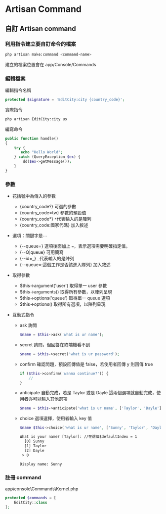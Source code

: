 # Artisan Command

## 自訂 Artisan command

### 利用指令建立要自訂命令的檔案

```bash
php artisan make:command <command-name>
```

建立的檔案位置會在 app/Console/Commands

### 編輯檔案

編輯指令名稱

```php
protected $signature = 'EditCity:city {country_code}';
```

實際指令

```bash
php artisan EditCity:city us
```

編寫命令

```php
public function handle()
{
    try {
       echo "Hello World";
    } catch (QueryException $ex) {
        dd($ex->getMessage());
    }
}
```

### 參數

- 花括號中為傳入的參數

  - {country_code?} 可選的參數
  - {country_code=tw} 參數的預設值
  - {country_code*} `*`代表輸入的是陣列
  - {country_code:國家代碼} 加入敘述

- 選項：關鍵字是`--`

  - {--queue=} 選項後面加上 `=`，表示選項需要明確指定值。
  - {--Q|queue} 可用簡寫
  - {--id=_} `_`代表輸入的是陣列
  - {--queue=:這個工作是否該進入隊列} 加入敘述

- 取得參數

  - $this->argument('user') 取得單一 user 參數
  - $this->arguments() 取得所有參數，以陣列呈現
  - $this->options('queue') 取得單一 queue 選項
  - $this->options() 取得所有選項，以陣列呈現

- 互動式指令

  - ask 詢問

    ```php
    $name = $this->ask('what is ur name');
    ```

  - secret 詢問，但回答在終端機看不到

    ```php
    $name = $this->secret('what is ur password');
    ```

  - confirm 確認問題，預設回傳值是 false，若使用者回傳 y 則回傳 true

    ```php
    if ($this->confirm('wanna continue?')) {
        //
    }

    ```

  - anticipate 自動完成，若是 Taylor 或是 Dayle 這兩個選項就自動完成，使用者亦可以輸入其他選項

    ```php
    $name = $this->anticipate('what is ur name', ['Taylor', 'Dayle']);
    ```

  - choice 選項選擇，使用者輸入 key 值

    ```php
    $name $this->choice('what is ur name', ['Sunny', 'Taylor', 'Dayle'], $defaultIndex);
    ```

    ```txt
    What is your name? [Taylor]: //在這個$defaultIndex = 1
      [0] Sunny
      [1] Taylor
      [2] Dayle
     > 0

    Display name: Sunny
    ```

### 註冊 command

app\console\Commands\Kernel.php

```php
protected $commands = [
    EditCity::class
];
```
